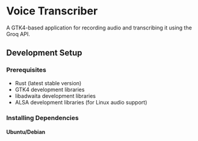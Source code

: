 # Voice Transcriber

A GTK4-based application for recording audio and transcribing it using the Groq API.

## Development Setup

### Prerequisites

- Rust (latest stable version)
- GTK4 development libraries
- libadwaita development libraries
- ALSA development libraries (for Linux audio support)

### Installing Dependencies

#### Ubuntu/Debian